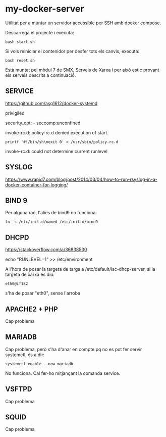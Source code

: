 # my-docker-server

Utilitat per a muntar un servidor accessible per SSH amb docker compose.

Descarrega el projecte i executa:

    bash start.sh

Si vols reiniciar el contenidor per desfer tots els canvis, executa:

    bash reset.sh

Està muntat pel mòdul 7 de SMX, Serveis de Xarxa i per això estic provant els serveis descrits a continuació.

## SERVICE

https://github.com/asg1612/docker-systemd

privigiled

security_opt:
      - seccomp:unconfined

invoke-rc.d: policy-rc.d denied execution of start.

    printf '#!/bin/sh\nexit 0' > /usr/sbin/policy-rc.d

invoke-rc.d: could not determine current runlevel


## SYSLOG

https://www.rapid7.com/blog/post/2014/03/04/how-to-run-rsyslog-in-a-docker-container-for-logging/

## BIND 9

Per alguna raó, l'alies de bind9 no funciona:

    ln -s /etc/init.d/named /etc/init.d/bind9

## DHCPD

https://stackoverflow.com/a/36838530

echo "RUNLEVEL=1" >> /etc/environment

A l'hora de posar la targeta de targa a /etc/default/isc-dhcp-server, si la targeta de xarxa és diu:

    eth0@if182

s'ha de posar "eth0", sense l'arroba

## APACHE2 + PHP

Cap problema

## MARIADB

Cap problema, però s'ha d'anar en compte pq no es pot fer servir systemctl, és a dir:

    systemctl enable --now mariadb

No funciona. Cal fer-ho mitjançant la comanda service.

## VSFTPD

Cap problema

## SQUID

Cap problema
